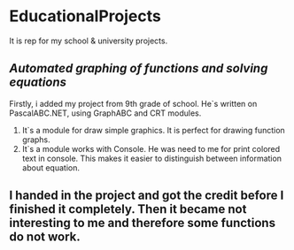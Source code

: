 # EducationalProjects
It is rep for my school &amp; university projects.

## *Automated graphing of functions and solving equations*
Firstly, i added my project from 9th grade of school. He`s written on PascalABC.NET, using GraphABC and CRT modules.
1) It`s a module for draw simple graphics. It is perfect for drawing function graphs.
2) It`s a module works with Console. He was need to me for print colored text in console. This makes it easier to distinguish between information about equation.

I handed in the project and got the credit before I finished it completely. Then it became not interesting to me and therefore some functions do not work.
---
